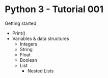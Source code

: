 # Python 3 - Tutorial 001

Getting started
  - Print()
  - Variables & data structures
    - Integers
    - String
    - Float
    - Boolean
    - List
      - Nested Lists
